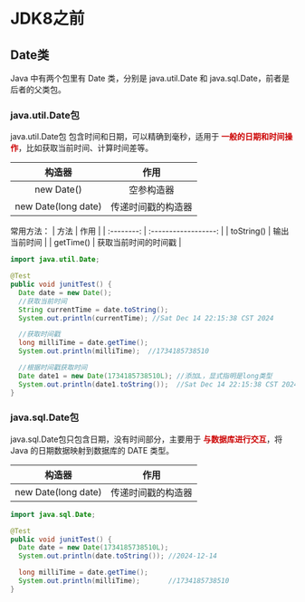 # JDK8之前

## Date类

Java 中有两个包里有 Date 类，分别是 java.util.Date 和 java.sql.Date，前者是后者的父类包。



### java.util.Date包

java.util.Date包 包含时间和日期，可以精确到毫秒，适用于 <span style="color:#CC0000; font-weight:bold;">一般的日期和时间操作</span>，比如获取当前时间、计算时间差等。

|       构造器        |        作用        |
| :-----------------: | :----------------: |
|     new Date()      |     空参构造器     |
| new Date(long date) | 传递时间戳的构造器 |

常用方法：
|    方法    |         作用         |
| :--------: | :------------------: |
| toString() |     输出当前时间     |
| getTime()  | 获取当前时间的时间戳 |

```java {5,7,11,15}
import java.util.Date;

@Test
public void junitTest() {
  Date date = new Date();
  //获取当前时间
  String currentTime = date.toString();
  System.out.println(currentTime); //Sat Dec 14 22:15:38 CST 2024

  //获取时间戳
  long milliTime = date.getTime();
  System.out.println(milliTime);  //1734185738510

  //根据时间戳获取时间
  Date date1 = new Date(1734185738510L); //添加L，显式指明是long类型
  System.out.println(date1.toString());  //Sat Dec 14 22:15:38 CST 2024
}
```



### java.sql.Date包

java.sql.Date包只包含日期，没有时间部分，主要用于 <span style="color:#CC0000; font-weight:bold;">与数据库进行交互</span>，将 Java 的日期数据映射到数据库的 DATE 类型。

|       构造器        |        作用        |
| :-----------------: | :----------------: |
| new Date(long date) | 传递时间戳的构造器 |

```java {5,8}
import java.sql.Date;

@Test
public void junitTest() {
  Date date = new Date(1734185738510L);
  System.out.println(date.toString()); //2024-12-14

  long milliTime = date.getTime();
  System.out.println(milliTime);       //1734185738510
}
```







